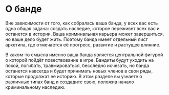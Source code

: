 # О банде

Вне зависимости от того, как собралась ваша банда, у всех вас есть одна общая задача: создать наследие, которое переживет всех вас и останется в истории. Ваша криминальная карьера может завершиться, но ваше дело будет жить. Поэтому банда имеет отдельный лист архетипа, где отмечается её прогресс, развитие и растущее влияние.

В каком-то смысла именно ваша банда является центральной фигурой о которой пойдёт повествование в игре. Бандиты будут уходить на покой, погибать, травмироваться, бесследно исчезать, но банда останется навсегда и будет принимать новых членов в свои ряды, которые продолжат её историю. В этом разделе вы узнаете о различных типах банд и создадите свою, положив начало криминальному наследию.
